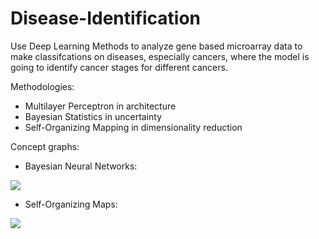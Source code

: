 # Disease-Identification

Use Deep Learning Methods to analyze gene based microarray data to make classifcations on diseases, especially cancers, where the model is going to identify cancer stages for different cancers.


Methodologies:
- Multilayer Perceptron in architecture 
- Bayesian Statistics in uncertainty 
- Self-Organizing Mapping in dimensionality reduction

Concept graphs:
- Bayesian Neural Networks:

![](https://www.researchgate.net/profile/Zhenhua-Li-3/publication/328757994/figure/fig1/AS:689808791830528@1541474640467/A-Bayesian-neural-network-with-one-hidden-layer.ppm)
- Self-Organizing Maps:

![](https://wonikjang.github.io/result_images/som_resized.png)
